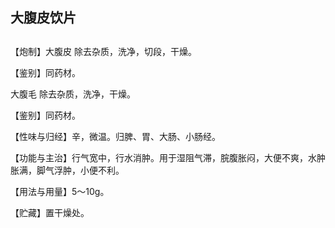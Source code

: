 ## 大腹皮饮片

## 

## 

【炮制】大腹皮 除去杂质，洗净，切段，干燥。

【鉴别】同药材。

大腹毛 除去杂质，洗净，干燥。

【鉴别】同药材。

【性味与归经】辛，微温。归脾、胃、大肠、小肠经。

【功能与主治】行气宽中，行水消肿。用于湿阻气滞，脘腹胀闷，大便不爽，水肿胀满，脚气浮肿，小便不利。

【用法与用量】5～10g。

【贮藏】置干燥处。